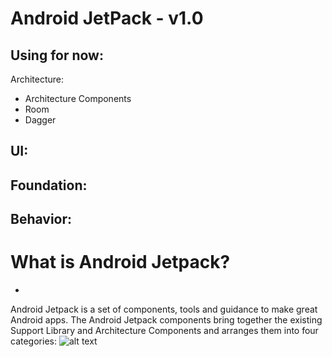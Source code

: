 # Android JetPack - v1.0


Using for now:
-
Architecture:
- Architecture Components
- Room
- Dagger

UI:
-

Foundation:
-

Behavior:
-

# What is Android Jetpack?
-
Android Jetpack is a set of components, tools and guidance to make great Android apps. The Android Jetpack components bring together the existing Support Library and Architecture Components and arranges them into four categories:
![alt text](https://cdn-images-1.medium.com/max/800/1*FB931aBGoALv3OLY5LSRGg.png)
